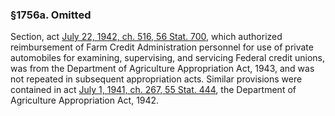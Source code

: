 ### §1756a. Omitted ###

Section, act [July 22, 1942, ch. 516, 56 Stat. 700](/statviewer.htm?volume=56&page=700), which authorized reimbursement of Farm Credit Administration personnel for use of private automobiles for examining, supervising, and servicing Federal credit unions, was from the Department of Agriculture Appropriation Act, 1943, and was not repeated in subsequent appropriation acts. Similar provisions were contained in act [July 1, 1941, ch. 267, 55 Stat. 444](/statviewer.htm?volume=55&page=444), the Department of Agriculture Appropriation Act, 1942.